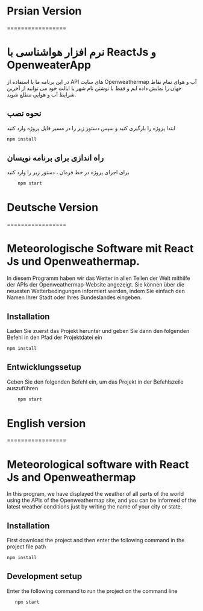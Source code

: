 
# Prsian Version
=================
# نرم افزار هواشناسی با ReactJs و OpenweaterApp

در این برنامه ما با استفاده از API های سایت Openweathermap آب و هوای تمام نقاط جهان را نمایش داده ایم و فقط با نوشتن نام شهر یا ایالت خود می توانید از آخرین شرایط آب و هوایی مطلع شوید.

## نحوه نصب

ابتدا پروژه را بارگیری کنید و سپس دستور زیر را در مسیر فایل پروژه وارد کنید

```sh
npm install 
```
## راه اندازی برای برنامه نویسان

برای اجرای پروژه در خط فرمان ، دستور زیر را وارد کنید

```sh
    npm start
```

# Deutsche Version
=================

# Meteorologische Software mit React Js und Openweathermap.

In diesem Programm haben wir das Wetter in allen Teilen der Welt mithilfe der APIs der Openweathermap-Website angezeigt. Sie können über die neuesten Wetterbedingungen informiert werden, indem Sie einfach den Namen Ihrer Stadt oder Ihres Bundeslandes eingeben.

## Installation

Laden Sie zuerst das Projekt herunter und geben Sie dann den folgenden Befehl in den Pfad der Projektdatei ein

```sh
npm install 
```

## Entwicklungssetup

Geben Sie den folgenden Befehl ein, um das Projekt in der Befehlszeile auszuführen

```sh
    npm start
```

# English version
=================

# Meteorological software with React Js and Openweathermap

In this program, we have displayed the weather of all parts of the world using the APIs of the Openweathermap site, and you can be informed of the latest weather conditions just by writing the name of your city or state.

## Installation

First download the project and then enter the following command in the project file path

```sh
npm install 
```

## Development setup
 
 Enter the following command to run the project on the command line

 ```sh
    npm start
```
